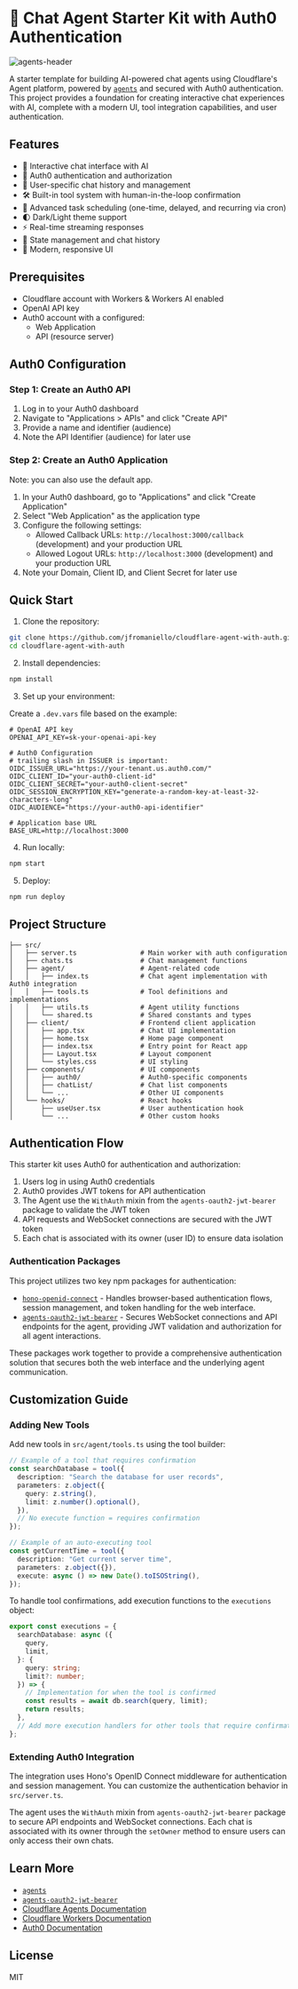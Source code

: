 # 🤖 Chat Agent Starter Kit with Auth0 Authentication

![agents-header](./public/cloudflare-agents-auth0-sm.png)

A starter template for building AI-powered chat agents using Cloudflare's Agent platform, powered by [`agents`](https://www.npmjs.com/package/agents) and secured with Auth0 authentication. This project provides a foundation for creating interactive chat experiences with AI, complete with a modern UI, tool integration capabilities, and user authentication.

## Features

- 💬 Interactive chat interface with AI
- 🔐 Auth0 authentication and authorization
- 👤 User-specific chat history and management
- 🛠️ Built-in tool system with human-in-the-loop confirmation
- 📅 Advanced task scheduling (one-time, delayed, and recurring via cron)
- 🌓 Dark/Light theme support
- ⚡️ Real-time streaming responses
- 🔄 State management and chat history
- 🎨 Modern, responsive UI

## Prerequisites

- Cloudflare account with Workers & Workers AI enabled
- OpenAI API key
- Auth0 account with a configured:
  - Web Application
  - API (resource server)

## Auth0 Configuration

### Step 1: Create an Auth0 API

1. Log in to your Auth0 dashboard
2. Navigate to "Applications > APIs" and click "Create API"
3. Provide a name and identifier (audience)
4. Note the API Identifier (audience) for later use

### Step 2: Create an Auth0 Application

Note: you can also use the default app.

1. In your Auth0 dashboard, go to "Applications" and click "Create Application"
2. Select "Web Application" as the application type
3. Configure the following settings:
   - Allowed Callback URLs: `http://localhost:3000/callback` (development) and your production URL
   - Allowed Logout URLs: `http://localhost:3000` (development) and your production URL
4. Note your Domain, Client ID, and Client Secret for later use

## Quick Start

1. Clone the repository:

```bash
git clone https://github.com/jfromaniello/cloudflare-agent-with-auth.git
cd cloudflare-agent-with-auth
```

2. Install dependencies:

```bash
npm install
```

3. Set up your environment:

Create a `.dev.vars` file based on the example:

```env
# OpenAI API key
OPENAI_API_KEY=sk-your-openai-api-key

# Auth0 Configuration
# trailing slash in ISSUER is important:
OIDC_ISSUER_URL="https://your-tenant.us.auth0.com/"
OIDC_CLIENT_ID="your-auth0-client-id"
OIDC_CLIENT_SECRET="your-auth0-client-secret"
OIDC_SESSION_ENCRYPTION_KEY="generate-a-random-key-at-least-32-characters-long"
OIDC_AUDIENCE="https://your-auth0-api-identifier"

# Application base URL
BASE_URL=http://localhost:3000
```

4. Run locally:

```bash
npm start
```

5. Deploy:

```bash
npm run deploy
```

## Project Structure

```
├── src/
│   ├── server.ts                # Main worker with auth configuration
│   ├── chats.ts                 # Chat management functions
│   ├── agent/                   # Agent-related code
│   │   ├── index.ts             # Chat agent implementation with Auth0 integration
│   │   ├── tools.ts             # Tool definitions and implementations
│   │   ├── utils.ts             # Agent utility functions
│   │   └── shared.ts            # Shared constants and types
│   ├── client/                  # Frontend client application
│   │   ├── app.tsx              # Chat UI implementation
│   │   ├── home.tsx             # Home page component
│   │   ├── index.tsx            # Entry point for React app
│   │   ├── Layout.tsx           # Layout component
│   │   └── styles.css           # UI styling
│   ├── components/              # UI components
│   │   ├── auth0/               # Auth0-specific components
│   │   ├── chatList/            # Chat list components
│   │   └── ...                  # Other UI components
│   └── hooks/                   # React hooks
│       ├── useUser.tsx          # User authentication hook
│       └── ...                  # Other custom hooks
```

## Authentication Flow

This starter kit uses Auth0 for authentication and authorization:

1. Users log in using Auth0 credentials
2. Auth0 provides JWT tokens for API authentication
3. The Agent use the `WithAuth` mixin from the `agents-oauth2-jwt-bearer` package to validate the JWT token
4. API requests and WebSocket connections are secured with the JWT token
5. Each chat is associated with its owner (user ID) to ensure data isolation

### Authentication Packages

This project utilizes two key npm packages for authentication:

- [`hono-openid-connect`](https://github.com/honojs/middleware/tree/main/packages/auth-js/openid-connect) - Handles browser-based authentication flows, session management, and token handling for the web interface.
- [`agents-oauth2-jwt-bearer`](https://github.com/cloudflare/agents/tree/main/packages/agents-oauth2-jwt-bearer) - Secures WebSocket connections and API endpoints for the agent, providing JWT validation and authorization for all agent interactions.

These packages work together to provide a comprehensive authentication solution that secures both the web interface and the underlying agent communication.

## Customization Guide

### Adding New Tools

Add new tools in `src/agent/tools.ts` using the tool builder:

```typescript
// Example of a tool that requires confirmation
const searchDatabase = tool({
  description: "Search the database for user records",
  parameters: z.object({
    query: z.string(),
    limit: z.number().optional(),
  }),
  // No execute function = requires confirmation
});

// Example of an auto-executing tool
const getCurrentTime = tool({
  description: "Get current server time",
  parameters: z.object({}),
  execute: async () => new Date().toISOString(),
});
```

To handle tool confirmations, add execution functions to the `executions` object:

```typescript
export const executions = {
  searchDatabase: async ({
    query,
    limit,
  }: {
    query: string;
    limit?: number;
  }) => {
    // Implementation for when the tool is confirmed
    const results = await db.search(query, limit);
    return results;
  },
  // Add more execution handlers for other tools that require confirmation
};
```

### Extending Auth0 Integration

The integration uses Hono's OpenID Connect middleware for authentication and session management. You can customize the authentication behavior in `src/server.ts`.

The agent uses the `WithAuth` mixin from `agents-oauth2-jwt-bearer` package to secure API endpoints and WebSocket connections. Each chat is associated with its owner through the `setOwner` method to ensure users can only access their own chats.

## Learn More

- [`agents`](https://github.com/cloudflare/agents/blob/main/packages/agents/README.md)
- [`agents-oauth2-jwt-bearer`](https://github.com/cloudflare/agents/tree/main/packages/agents-oauth2-jwt-bearer)
- [Cloudflare Agents Documentation](https://developers.cloudflare.com/agents/)
- [Cloudflare Workers Documentation](https://developers.cloudflare.com/workers/)
- [Auth0 Documentation](https://auth0.com/docs/)

## License

MIT

